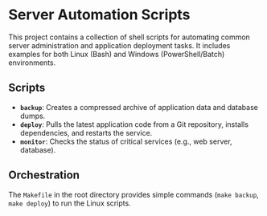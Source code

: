 # Server Automation Scripts

This project contains a collection of shell scripts for automating common server administration and application deployment tasks. It includes examples for both Linux (Bash) and Windows (PowerShell/Batch) environments.

## Scripts
- **`backup`**: Creates a compressed archive of application data and database dumps.
- **`deploy`**: Pulls the latest application code from a Git repository, installs dependencies, and restarts the service.
- **`monitor`**: Checks the status of critical services (e.g., web server, database).

## Orchestration
The `Makefile` in the root directory provides simple commands (`make backup`, `make deploy`) to run the Linux scripts.